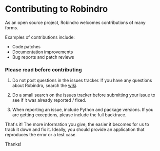 Contributing to Robindro
========================

As an open source project, Robindro welcomes contributions of many forms.

Examples of contributions include:

* Code patches
* Documentation improvements
* Bug reports and patch reviews

### Please read before contributing

1) Do not post questions in the issues tracker. If you have any questions about Robindro, search the [wiki](https://github.com/execat/robindro/wiki).

2) Do a small search on the issues tracker before submitting your issue to see if it was already reported / fixed.

3) When reporting an issue, include Python and package versions. If you are getting exceptions, please include the full backtrace.

That's it! The more information you give, the easier it becomes for us to track it down and fix it.
Ideally, you should provide an application that reproduces the error or a test case.

Thanks!
